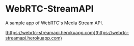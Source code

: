# WebRTC-StreamAPI

A sample app of WebRTC's Media Stream API.

[https://webrtc-streamapi.herokuapp.com](https://webrtc-streamapi.herokuapp.com)
